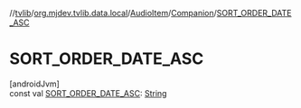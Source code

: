 //[tvlib](../../../../index.md)/[org.mjdev.tvlib.data.local](../../index.md)/[AudioItem](../index.md)/[Companion](index.md)/[SORT_ORDER_DATE_ASC](-s-o-r-t_-o-r-d-e-r_-d-a-t-e_-a-s-c.md)

# SORT_ORDER_DATE_ASC

[androidJvm]\
const val [SORT_ORDER_DATE_ASC](-s-o-r-t_-o-r-d-e-r_-d-a-t-e_-a-s-c.md): [String](https://kotlinlang.org/api/latest/jvm/stdlib/kotlin/-string/index.html)
